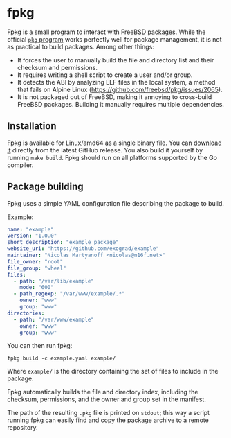 # fpkg
Fpkg is a small program to interact with FreeBSD packages. While the official
[`pkg` program](https://github.com/freebsd/pkg) works perfectly well for
package management, it is not as practical to build packages. Among other
things:

- It forces the user to manually build the file and directory list and their
  checksum and permissions.
- It requires writing a shell script to create a user and/or group.
- It detects the ABI by analyzing ELF files in the local system, a method that
  fails on Alpine Linux (https://github.com/freebsd/pkg/issues/2065).
- It is not packaged out of FreeBSD, making it annoying to cross-build FreeBSD
  packages. Building it manually requires multiple dependencies.

## Installation
Fpkg is available for Linux/amd64 as a single binary file. You can [download
it](https://github.com/exograd/fpkg/releases/latest/download/fpkg) directly
from the latest GitHub release. You also build it yourself by running `make
build`. Fpkg should run on all platforms supported by the Go compiler.

## Package building
Fpkg uses a simple YAML configuration file describing the package to build.

Example:
```yaml
name: "example"
version: "1.0.0"
short_description: "example package"
website_uri: "https://github.com/exograd/example"
maintainer: "Nicolas Martyanoff <nicolas@n16f.net>"
file_owner: "root"
file_group: "wheel"
files:
  - path: "/var/lib/example"
    mode: "600"
  - path_regexp: "/var/www/example/.*"
    owner: "www"
    group: "www"
directories:
  - path: "/var/www/example"
    owner: "www"
    group: "www"
```

You can then run fpkg:
```
fpkg build -c example.yaml example/
```

Where `example/` is the directory containing the set of files to include in
the package.

Fpkg automatically builds the file and directory index, including the
checksum, permissions, and the owner and group set in the manifest.

The path of the resulting `.pkg` file is printed on `stdout`; this way a
script running fpkg can easily find and copy the package archive to a remote
repository.
